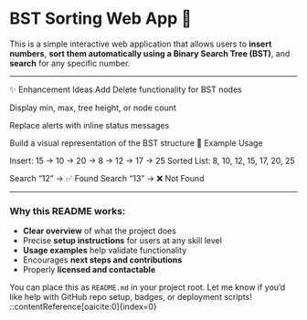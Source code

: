 # BST Sorting Web App 🧮

This is a simple interactive web application that allows users to **insert numbers**, **sort them automatically using a Binary Search Tree (BST)**, and **search** for any specific number.

---

✨ Enhancement Ideas
Add Delete functionality for BST nodes

Display min, max, tree height, or node count

Replace alerts with inline status messages

Build a visual representation of the BST structure
🧪 Example Usage

Insert: 15 → 10 → 20 → 8 → 12 → 17 → 25
Sorted List: 8, 10, 12, 15, 17, 20, 25

Search “12” → ✅ Found
Search “13” → ❌ Not Found

---

### Why this README works:

- **Clear overview** of what the project does
- Precise **setup instructions** for users at any skill level
- **Usage examples** help validate functionality
- Encourages **next steps and contributions**
- Properly **licensed and contactable**

You can place this as `README.md` in your project root. Let me know if you’d like help with GitHub repo setup, badges, or deployment scripts!
::contentReference[oaicite:0]{index=0}
